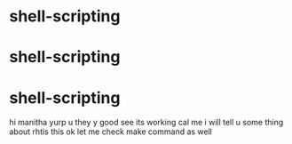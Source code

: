 # shell-scripting
# shell-scripting
# shell-scripting

hi manitha
yurp 
u they
y good 
see its working 
cal me i will tell u some thing 
about rhtis
this
ok
let me check make command as well